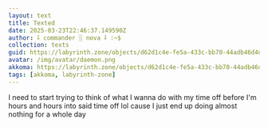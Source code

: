 ```yaml
---
layout: text
title: Texted
date: 2025-03-23T22:46:37.149590Z
author: ⸸ commander ░ nova ⸸ :~$
collection: texts
guid: https://labyrinth.zone/objects/d62d1c4e-fe5a-433c-bb70-44adb46d4d3f
avatar: /img/avatar/daemon.png
akkoma: https://labyrinth.zone/objects/d62d1c4e-fe5a-433c-bb70-44adb46d4d3f
tags: [akkoma, labyrinth-zone]
---
```


<p>I need to start trying to think of what I wanna do with my time off before I'm hours and hours into said time off lol cause I just end up doing almost nothing for a whole day</p>